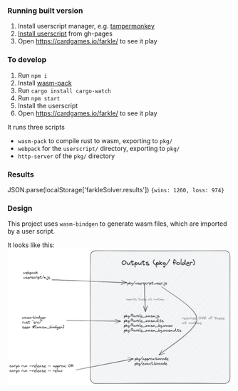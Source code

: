 
### Running built version
1. Install userscript manager, e.g. [tampermonkey](https://chrome.google.com/webstore/detail/tampermonkey/dhdgffkkebhmkfjojejmpbldmpobfkfo?hl=en)
2. [Install userscript](https://github.com/domsleee/farkle/raw/gh-pages/userscript.user.js) from gh-pages
3. Open https://cardgames.io/farkle/ to see it play

### To develop
1. Run `npm i`
2. Install [wasm-pack](https://rustwasm.github.io/wasm-pack/installer/)
3. Run `cargo install cargo-watch`
4. Run `npm start`
5. Install the userscript
6. Open https://cardgames.io/farkle/ to see it play

It runs three scripts
* `wasm-pack` to compile rust to wasm, exporting to `pkg/`
* `webpack` for the `userscript/` directory, exporting to `pkg/`
* `http-server` of the `pkg/` directory

### Results
JSON.parse(localStorage['farkleSolver.results'])
`{wins: 1260, loss: 974}`

### Design
This project uses `wasm-bindgen` to generate wasm files, which are imported by a user script.

It looks like this:
![outputs](docs/outputs.png)
